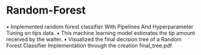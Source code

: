 # Random-Forest
• Implemented random forest classifier With Pipelines And Hyperparameter Tuning on tips data.
• This machine learning model estimates the tip amount received by the waiter.
• Visualized the final decision tree of a Random Forest Classifier Implementation through the creation final_tree.pdf
